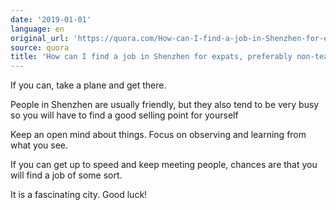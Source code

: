 ```yaml
---
date: '2019-01-01'
language: en
original_url: 'https://quora.com/How-can-I-find-a-job-in-Shenzhen-for-expats-preferably-non-teaching/answer/Clément-Renaud'
source: quora
title: 'How can I find a job in Shenzhen for expats, preferably non-teaching?'
---
```


If you can, take a plane and get there.

People in Shenzhen are usually friendly, but they also tend to be very
busy so you will have to find a good selling point for yourself 
 
Keep an open mind about things. 
Focus on observing and learning from what you see.

If you can get up to speed and keep meeting people, chances are that you
will find a job of some sort.

It is a fascinating city. Good luck!
